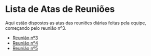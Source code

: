 # Lista de Atas de Reuniões
Aqui estão dispostos as atas das reuniões diárias feitas pela equipe, começando pelo reunião nº3.

* [Reunião nº3](../_docs/reuniao3.md)
* [Reunião nº4](../_docs/reuniao4.md)
* [Reunião nº5](../_docs/reuniao5.md)